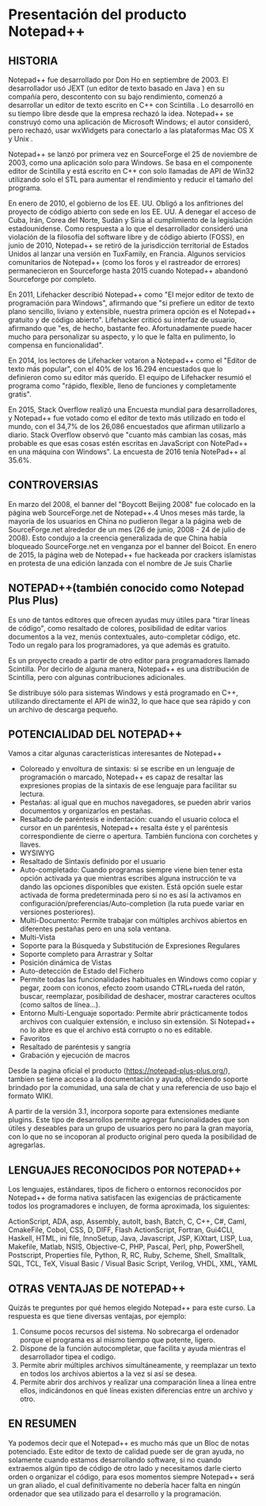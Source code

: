 Presentación del producto Notepad++
===================================

## HISTORIA
Notepad++ fue desarrollado por Don Ho en septiembre de 2003.  El desarrollador usó JEXT (un editor de texto basado en Java ) en su compañía pero, descontento con su bajo rendimiento, comenzó a desarrollar un editor de texto escrito en C++ con Scintilla .  Lo desarrolló en su tiempo libre desde que la empresa rechazó la idea. Notepad++ se construyó como una aplicación de Microsoft Windows; el  autor consideró, pero rechazó, usar wxWidgets para conectarlo a las plataformas Mac OS X y Unix .

Notepad++ se lanzó por primera vez en SourceForge el 25 de noviembre de 2003, como una aplicación solo para Windows. Se basa en el componente editor de Scintilla y está escrito en C++ con solo llamadas de API de Win32 utilizando solo el STL para aumentar el rendimiento y reducir el tamaño del programa. 

En enero de 2010, el gobierno de los EE. UU. Obligó a los anfitriones del proyecto de código abierto con sede en los EE. UU. A denegar el acceso de Cuba, Irán, Corea del Norte, Sudán y Siria al cumplimiento de la legislación estadounidense. Como respuesta a lo que el desarrollador consideró una violación de la filosofía del software libre y de código abierto (FOSS), en junio de 2010, Notepad++ se retiró de la jurisdicción territorial de Estados Unidos al lanzar una versión en TuxFamily, en Francia. Algunos servicios comunitarios de Notepad++ (como los foros y el rastreador de errores) permanecieron en Sourceforge hasta 2015 cuando Notepad++ abandonó Sourceforge por completo. 

En 2011, Lifehacker describió Notepad++ como "El mejor editor de texto de programación para Windows", afirmando que "si prefiere un editor de texto plano sencillo, liviano y extensible, nuestra primera opción es el Notepad++ gratuito y de código abierto". Lifehacker criticó su interfaz de usuario, afirmando que "es, de hecho, bastante feo. Afortunadamente puede hacer mucho para personalizar su aspecto, y lo que le falta en pulimento, lo compensa en funcionalidad". 

En 2014, los lectores de Lifehacker votaron a Notepad++ como el "Editor de texto más popular", con el 40% de los 16.294 encuestados que lo definieron como su editor más querido. El equipo de Lifehacker resumió el programa como "rápido, flexible, lleno de funciones y completamente gratis". 

En 2015, Stack Overflow realizó una Encuesta mundial para desarrolladores, y Notepad++ fue votado como el editor de texto más utilizado en todo el mundo, con el 34,7% de los 26,086 encuestados que afirman utilizarlo a diario.  Stack Overflow observó que "cuanto más cambian las cosas, más probable es que esas cosas estén escritas en JavaScript con NotePad++ en una máquina con Windows". La encuesta de 2016 tenía NotePad++ al 35.6%. 

## CONTROVERSIAS

En marzo del 2008, el banner del "Boycott Beijing 2008" fue colocado en la página web SourceForge.net de Notepad++.4 Unos meses más tarde, la mayoría de los usuarios en China no pudieron llegar a la página web de SourceForge.net alrededor de un mes (26 de junio, 2008 - 24 de julio de 2008). Esto condujo a la creencia generalizada de que China había bloqueado SourceForge.net en venganza por el banner del Boicot. 
En enero de 2015, la página web de Notepad++ fue hackeada por crackers islamistas en protesta de una edición lanzada con el nombre de Je suis Charlie

## NOTEPAD++(también conocido como Notepad Plus Plus)
Es uno de tantos editores que ofrecen ayudas muy útiles para "tirar líneas de código", como resaltado de colores, posibilidad de editar varios documentos a la vez, menús contextuales, auto-completar código, etc. Todo un regalo para los programadores, ya que además es gratuito.

Es un proyecto creado a partir de otro editor para programadores llamado Scintilla. Por decirlo de alguna manera, Notepad++ es una distribución de Scintilla, pero con algunas contribuciones adicionales.

Se distribuye sólo para sistemas Windows y está programado en C++, utilizando directamente el API de win32, lo que hace que sea rápido y con un archivo de descarga pequeño.

## POTENCIALIDAD DEL NOTEPAD++
Vamos a citar algunas características interesantes de Notepad++

* Coloreado y envoltura de sintaxis: si se escribe en un lenguaje de programación o marcado, Notepad++ es capaz de resaltar las expresiones propias de la sintaxis de ese lenguaje para facilitar su lectura.
* Pestañas: al igual que en muchos navegadores, se pueden abrir varios documentos y organizarlos en pestañas.
* Resaltado de paréntesis e indentación: cuando el usuario coloca el cursor en un paréntesis, Notepad++ resalta éste y el paréntesis correspondiente de cierre o apertura. También funciona con corchetes y llaves.
* WYSIWYG
* Resaltado de Sintaxis definido por el usuario
* Auto-completado: Cuando programas siempre viene bien tener esta opción activada ya que mientras escribes alguna instrucción te va dando las opciones disponibles que existen.
Está opción suele estar activada de forma predeterminada pero si no es así la activamos en configuración/preferencias/Auto-completion (la ruta puede variar en versiones posteriores).
* Multi-Documento: Permite trabajar con múltiples archivos abiertos en diferentes pestañas pero en una sola ventana.
* Multi-Vista
* Soporte para la Búsqueda y Substitución de Expresiones Regulares
* Soporte completo para Arrastrar y Soltar
* Posición dinámica de Vistas
* Auto-detección de Estado del Fichero
* Permite todas las funcionalidades habituales en Windows como copiar y pegar, zoom con iconos, efecto zoom usando CTRL+rueda del ratón, buscar, reemplazar, posibilidad de deshacer, mostrar caracteres ocultos (como saltos de línea…).
* Entorno Multi-Lenguaje soportado: Permite abrir prácticamente todos archivos con cualquier extensión, e incluso sin extensión. Si Notepad++ no lo abre es que el archivo está corrupto o no es editable.
* Favoritos
* Resaltado de paréntesis y sangría
* Grabación y ejecución de macros

Desde la pagina oficial el producto (https://notepad-plus-plus.org/), tambien se tiene acceso a la documentación y ayuda, ofreciendo soporte brindado por la comunidad, una sala de chat y una referencia de uso bajo el formato WIKI.

A partir de la versión 3.1, incorpora soporte para extensiones mediante plugins. Este tipo de desarrollos permite agregar funcionalidades que son útiles y deseables para un grupo de usuarios pero no para la gran mayoría, con lo que no se incoporan al producto original pero queda la posibilidad de agregarlas.

## LENGUAJES RECONOCIDOS POR NOTEPAD++
Los lenguajes, estándares, tipos de fichero o entornos reconocidos por Notepad++ de forma nativa satisfacen las exigencias de prácticamente todos los programadores e incluyen, de forma aproximada, los siguientes:

ActionScript, ADA, asp, Assembly, autoIt, bash, Batch, C, C++, C#, Caml, CmakeFile, Cobol, CSS, D, DIFF, Flash ActionScript, Fortran, Gui4CLI, Haskell, HTML, ini file, InnoSetup, Java, Javascript, JSP, KiXtart, LISP, Lua, Makefile, Matlab, NSIS, Objective-C, PHP, Pascal, Perl, php, PowerShell, Postscript, Properties file, Python, R, RC, Ruby, Scheme, Shell, Smalltalk, SQL, TCL, TeX, Visual Basic / Visual Basic Script, Verilog, VHDL, XML, YAML

## OTRAS VENTAJAS DE NOTEPAD++
Quizás te preguntes por qué hemos elegido Notepad++ para este curso. La respuesta es que tiene diversas ventajas, por ejemplo:
1. Consume pocos recursos del sistema. No sobrecarga el ordenador porque el programa es al mismo tiempo que potente, ligero.
2. Dispone de la función autocompletar, que facilita y ayuda mientras el desarrollador tipea el codigo.
3. Permite abrir múltiples archivos simultáneamente, y reemplazar un texto en todos los archivos abiertos a la vez si así se desea.
4. Permite abrir dos archivos y realizar una comparación línea a línea entre ellos, indicándonos en qué líneas existen diferencias entre un archivo y otro.

## EN RESUMEN

Ya podemos decir que el Notepad++ es mucho más que un Bloc de notas potenciado. 
Este editor de texto de calidad puede ser de gran ayuda, no solamente cuando estamos desarrollando software, si no cuando extraemos algún tipo de código de otro lado y necesitamos darle cierto orden o organizar el código, para esos momentos siempre Notepad++ será un gran aliado, el cual definitivamente no debería hacer falta en ningún ordenador que sea utilizado para el desarrollo y la programación. 

